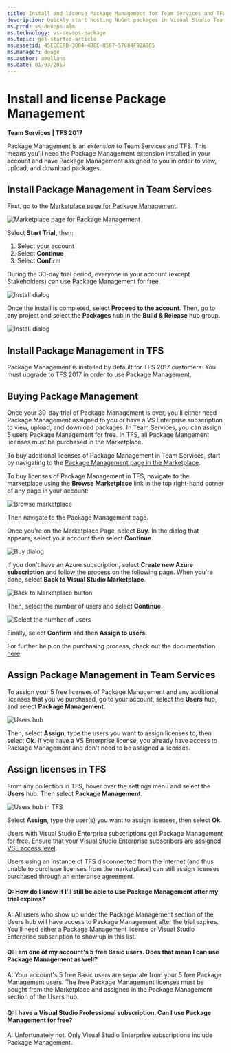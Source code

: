 ```yaml
---
title: Install and license Package Management for Team Services and TFS
description: Quickly start hosting NuGet packages in Visual Studio Team Services or Team Foundation Server
ms.prod: vs-devops-alm
ms.technology: vs-devops-package
ms.topic: get-started-article
ms.assetid: 45ECCEFD-3804-4D8C-8567-57C84F92A705
ms.manager: douge
ms.author: amullans
ms.date: 01/03/2017
---
```


# Install and license Package Management

**Team Services | TFS 2017**

Package Management is an *extension* to Team Services and TFS.  This means you'll need the Package Management extension installed in your account and have Package Management assigned to you in order to view, upload, and download packages.  

## Install Package Management in Team Services

First, go to the [Marketplace page for Package Management](https://marketplace.visualstudio.com/items?itemName=ms.feed). 

![Marketplace page for Package Management](_img/marketplace.png)

Select **Start Trial,** then:

1. Select your account
1. Select **Continue**
1. Select **Confirm**

During the 30-day trial period, everyone in your account (except Stakeholders) can use Package Management for free.

![Install dialog](_img/install.png)

Once the install is completed, select **Proceed to the account**. Then, go to any project and select the **Packages** hub in the **Build & Release** hub group.

![Install dialog](_img/package-hub.png)

## Install Package Management in TFS

Package Management is installed by default for TFS 2017 customers.  You must upgrade to TFS 2017 in order to use Package Management.

## Buying Package Management

Once your 30-day trial of Package Management is over, you'll either need Package Management assigned to you or have a VS Enterprise subscription to view, upload, and download packages. In Team Services, you can assign 5 users Package Management for free.  In TFS, all Package Mangement licenses must be purchased in the Marketplace.  

To buy additional licenses of Package Management in Team Services, start by navigating to the [Package Management page in the Marketplace](https://marketplace.visualstudio.com/items?itemName=ms.feed).

To buy licenses of Package Management in TFS, navigate to the marketplace using the **Browse Marketplace** link in the top right-hand corner of any page in your account:

![Browse marketplace](_img/browse-marketplace.png)

Then navigate to the Package Management page.

Once you're on the Marketplace Page, select **Buy**. In the dialog that appears, select your account then select **Continue.**

![Buy dialog](_img/buy-license.png)

If you don't have an Azure subscription, select **Create new Azure subscription** and follow the process on the following page. When you're done, select **Back to Visual Studio Marketplace**.

![Back to Marketplace button](_img/back-to-marketplace.png)

Then, select the number of users and select **Continue.** 

![Select the number of users](_img/select-users.png)

Finally, select **Confirm** and then **Assign to users.**

For further help on the purchasing process, check out the documentation [here](https://www.visualstudio.com/en-us/docs/marketplace/get-vsts-extensions).

## Assign Package Management in Team Services

To assign your 5 free licenses of Package Management and any additional licenses that you've purchased, go to your account, select the **Users** hub, and select **Package Management**.

![Users hub](_img/users-hub.png)

Then, select **Assign**, type the users you want to assign licenses to, then select **Ok.**  If you have a VS Enterprise license, you already have access to Package Management and don't need to be assigned a licenses.

## Assign licenses in TFS

From any collection in TFS, hover over the settings menu and select the **Users** hub.  Then select **Package Management**.

![Users hub in TFS](_img/users-hub-tfs.png)

Select **Assign**, type the user(s) you want to assign licenses, then select **Ok.**

Users with Visual Studio Enterprise subscriptions get Package Management for free.  [Ensure that your Visual Studio Enterprise subscribers are assigned VSE access level](../work/connect/change-access-levels.md).

Users using an instance of TFS disconnected from the internet (and thus unable to purchase licenses from the marketplace) can still assign licenses purchased through an enterprise agreement.

<!-- BEGINSECTION class="md-qanda" -->

#### Q: How do I know if I’ll still be able to use Package Management after my trial expires?

A:  All users who show up under the Package Management section of the Users hub will have access to Package Management after the trial expires. 
You’ll need either a Package Management license or Visual Studio Enterprise subscription to show up in this list.  

#### Q:  I am one of my account's 5 free Basic users. Does that mean I can use Package Management as well?

A:  Your account's 5 free Basic users are separate from your 5 free Package Management users. 
The free Package Management licenses must be bought from the Marketplace and assigned in the Package Management section of the Users hub.

#### Q: I have a Visual Studio Professional subscription. Can I use Package Management for free?

A: Unfortunately not. Only Visual Studio Enterprise subscriptions include Package Management.

<!-- ENDSECTION -->